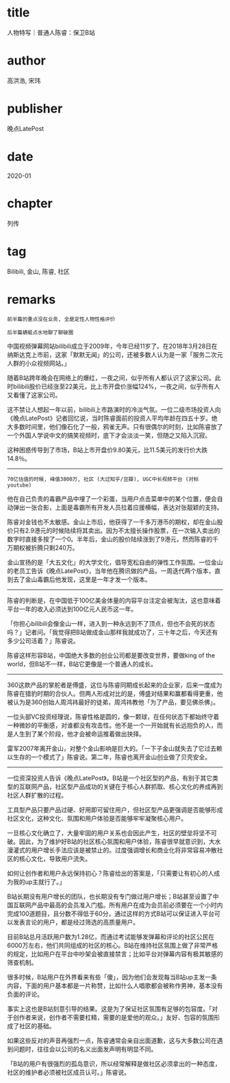 # title
人物特写｜普通人陈睿：保卫B站

# author
高洪浩, 宋玮

# publisher
晚点LatePost

# date
2020-01

# chapter
列传

# tag
Bilibili, 金山, 陈睿, 社区

# remarks
`前半篇的重点没在业务, 全是定性人物性格评价`

`后半篇蜻蜓点水地聊了聊破圈`

中国视频弹幕网站bilibili成立于2009年，今年已经11岁了。在2018年3月28日在纳斯达克上市前，这家「默默无闻」的公司，还被多数人认为是一家「服务二次元人群的小众视频网站。」

随着B站跨年晚会在网络上的爆红，一夜之间，似乎所有人都认识了这家公司。此时bilibili股价已经涨至22美元，比上市开盘价涨幅124%，一夜之间，似乎所有人又看懂了这家公司。

这不禁让人想起一年以前，bilibili上市路演时的冷淡气氛。一位二级市场投资人向《晚点LatePost》记者回忆说，当时陈睿面前的投资人平均年龄在四五十岁。绝大多数时间里，他们像石化了一般，鸦雀无声。只有很偶尔的时刻，比如陈睿放了一个外国人学说中文的搞笑视频时，底下才会淡淡一笑，但随之又陷入沉寂。

这种困惑传导到了市场，B站上市开盘价9.80美元，比11.5美元的发行价大跌14.8％。


---

`70亿估值的时候, 峰值3800万, 社区 (大过知乎/豆瓣), UGC中长视频平台 (对标youtube)`

他在自己负责的毒霸产品中埋了一个彩蛋，当用户点击菜单中的某个位置，便会自动弹出一张合影，上面是毒霸所有开发人员拉着应援横幅，表达对张靓颖的支持。

陈睿对金钱也不太敏感。金山上市后，他获得了一千多万港币的期权，却在金山股价只有2.9港元的时候陆续将其卖出。因为不太擅长操作股票，在一次输入卖出的数字时直接多按了一个0。半年后，金山的股价陆续涨到了9港元，然而陈睿的千万期权被折腾只剩240万。

金山宣扬的是「大五文化」的大学文化，倡导宽松自由的弹性工作氛围。一位金山的老员工告诉《晚点LatePost》，当年他在腾讯做的产品，一周迭代两个版本，直到去了金山毒霸后他发现，这里是一年才发一个版本。


---

陈睿的判断是，在中国低于100亿美金体量的内容平台注定会被淘汰，这也意味着平台一年的收入必须达到100亿元人民币这一年。


「你担心bilibili会像金山一样，进入到一种永远到不了顶点，但也不会死的状态吗？」记者问。「我觉得把B站做成金山那样我就成功了，三十年之后，今天还有多少公司活着？」陈睿说。

陈睿这样形容B站，中国绝大多数的创业公司都是要改变世界，要做king of the world，但B站不一样，B站它更像是一个普通人的成长。

---

360这款产品的掌舵者是傅盛，这位与陈睿同期成长起来的企业家，后来一度成为陈睿在猎豹时期的合伙人。但两人形成对比的是，傅盛对结果和赢都看得更重，他被认为是360创始人周鸿祎最好的徒弟，周鸿祎教他「为了产品，要见佛杀佛」。

一位头部VC投资经理说，陈睿性格是圆的，像一颗球，在任何状态下都始终守着一种微妙的平衡感，对谁都没有攻击性。他不是一个一开始就有长远抱负的人，而是人生到了某个阶段，他才会被命运推着做出抉择。

雷军2007年离开金山，对整个金山影响是巨大的。「一下子金山就失去了它过去赖以生存的一个模式了」陈睿说。第二年，陈睿也离开金山创业做了贝壳安全。


---

一位资深投资人告诉《晚点LatePost》。B站是一个社区型的产品，有别于其它类型的互联网产品，社区型产品成功的关键在于核心人群抓取、核心文化的养成再到社区人群扩散的过程。

工具型产品只要产品过硬、好用即可留住用户，但社区型产品更强调是否能够形成社区文化，这种文化、氛围和用户体验是否能够牢牢凝聚核心用户。

一旦核心文化确立了，大量牢固的用户关系也会因此产生，社区的壁垒将坚不可破。因此，为了维护好B站的社区核心氛围和用户体验，陈睿很早就意识到，大水漫灌式的用户增长手法应该是被禁止的。过度强调增长和商业化将非常容易冲散社区的核心文化，导致用户流失。

如何让创作者和用户永远保持初心？陈睿给出的答案是，「只需要让有初心的人成为我的up主就行了。」

B站长期没有用户增长的团队，也长期没有专门做过用户增长；B站甚至设置了中国互联网产品中最高的会员准入门槛。所有用户在成为会员前必须要在一个小时内完成100道题目，且分数不得低于60分，通过这样的方式B站可以保证进入平台可以发表言论的用户，都是经过筛选的高质量用户。

目前B站总月活跃用户数为1.28亿，而通过考试能够发弹幕和评论的社区公民在6000万左右，他们共同组成的社区的核心。B站在维持社区氛围上做了非常严格的规定，比如用户在平台中吵架会被直接禁言；比如平台对弹幕内容有极其敏感的筛查机制。

很多时候，B站用户在外界看来有些「傻」，因为他们会发现每当B站up主发一条内容，下面的用户基本都是一片称赞，比如什么人唱歌都会被称作男神，基本没有负面的评论。

事实上这也是B站刻意引导的结果。这是为了保证社区氛围有足够的包容度。「对于创作者来说，创作者不需要杠精，需要的是爱他的观众。」友好、包容的氛围形成了社区的基础。

如果这些反对的声音再强烈一点，陈睿通常会亲自出面道歉，这与大多数公司在遇到问题时，往往会以公司的名义出面发声明有明显不同。

「B站的用户有很强烈的孤岛意识，所以经常解释是做社区必须拿出的一种态度，社区的维护者必须被社区成员认可。」陈睿说。

